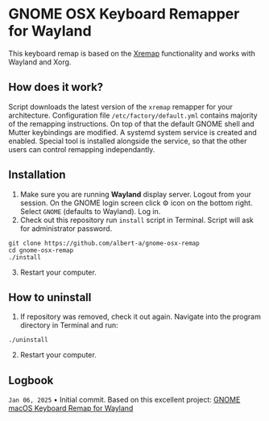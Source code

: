 # GNOME OSX Keyboard Remapper for Wayland

This keyboard remap is based on the [Xremap](https://github.com/k0kubun/xremap) functionality and works with Wayland and Xorg.

## How does it work?
Script downloads the latest version of the `xremap` remapper for your architecture. Configuration file `/etc/factory/default.yml` contains majority of the remapping instructions. On top of that the default GNOME shell and Mutter keybindings are modified. A systemd system service is created and enabled. 
Special tool is installed alongside the service, so that the other users can control remapping independantly.

## Installation
1. Make sure you are running **Wayland** display server. Logout from your session. On the GNOME login screen click ⚙ icon on the bottom right. Select `GNOME` (defaults to Wayland). Log in.
2. Check out this repository run `install` script in Terminal. Script will ask for administrator password.

```
git clone https://github.com/albert-a/gnome-osx-remap
cd gnome-osx-remap
./install
```

3. Restart your computer.

## How to uninstall

1. If repository was removed, check it out again. Navigate into the program directory in Terminal and run:
```
./uninstall
```

2. Restart your computer.

## Logbook

`Jan 06, 2025` • Initial commit. Based on this excellent project: [GNOME macOS Keyboard Remap for Wayland](https://github.com/petrstepanov/gnome-macos-remap-wayland)

